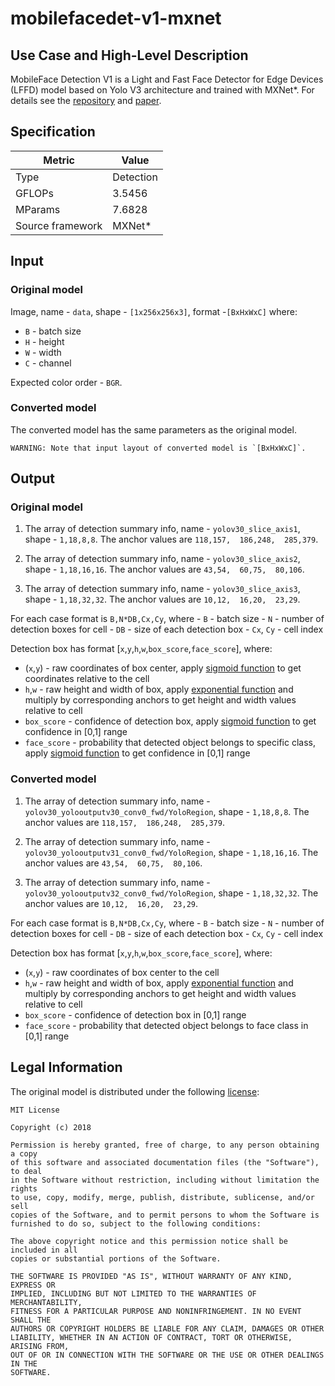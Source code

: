# mobilefacedet-v1-mxnet

## Use Case and High-Level Description

  MobileFace Detection V1 is a Light and Fast Face Detector for Edge Devices (LFFD) model based on Yolo V3 architecture and trained with MXNet\*. For details see the [repository](https://github.com/becauseofAI/MobileFace) and [paper](https://arxiv.org/pdf/1904.10633.pdf).

## Specification

| Metric            | Value         |
|-------------------|---------------|
| Type              | Detection     |
| GFLOPs            | 3.5456       |
| MParams           | 7.6828        |
| Source framework  | MXNet\*       |

## Input

### Original model

Image, name - `data`, shape - `[1x256x256x3]`, format -`[BxHxWxC]` where:

- `B` - batch size
- `H` - height
- `W` - width
- `C` - channel

Expected color order -  `BGR`.

### Converted model

The converted model has the same parameters as the original model.

    WARNING: Note that input layout of converted model is `[BxHxWxC]`.

## Output

### Original model

1. The array of detection summary info, name - `yolov30_slice_axis1`,  shape - `1,18,8,8`. The anchor values are `118,157,  186,248,  285,379`.

2. The array of detection summary info, name - `yolov30_slice_axis2`,  shape - `1,18,16,16`. The anchor values are `43,54,  60,75,  80,106`.

3. The array of detection summary info, name - `yolov30_slice_axis3`,  shape - `1,18,32,32`. The anchor values are `10,12,  16,20,  23,29`.

For each case format is `B,N*DB,Cx,Cy`, where
    - `B` - batch size
    - `N` - number of detection boxes for cell
    - `DB` - size of each detection box
    - `Cx`, `Cy` - cell index

Detection box has format [`x`,`y`,`h`,`w`,`box_score`,`face_score`], where:
- (`x`,`y`) - raw coordinates of box center, apply [sigmoid function](https://en.wikipedia.org/wiki/Sigmoid_function) to get coordinates relative to the cell
- `h`,`w` - raw height and width of box, apply [exponential function](https://en.wikipedia.org/wiki/Exponential_function) and multiply by corresponding anchors to get height and width values relative to cell
- `box_score` - confidence of detection box, apply [sigmoid function](https://en.wikipedia.org/wiki/Sigmoid_function) to get confidence in [0,1] range
- `face_score` - probability that detected object belongs to specific class, apply [sigmoid function](https://en.wikipedia.org/wiki/Sigmoid_function) to get confidence in [0,1] range

### Converted model

1. The array of detection summary info, name - `yolov30_yolooutputv30_conv0_fwd/YoloRegion`,  shape - `1,18,8,8`. The anchor values are `118,157,  186,248,  285,379`.

2. The array of detection summary info, name - `yolov30_yolooutputv31_conv0_fwd/YoloRegion`,  shape - `1,18,16,16`. The anchor values are `43,54,  60,75,  80,106`.

3. The array of detection summary info, name - `yolov30_yolooutputv32_conv0_fwd/YoloRegion`,  shape - `1,18,32,32`. The anchor values are `10,12,  16,20,  23,29`.

For each case format is `B,N*DB,Cx,Cy`, where
    - `B` - batch size
    - `N` - number of detection boxes for cell
    - `DB` - size of each detection box
    - `Cx`, `Cy` - cell index

Detection box has format [`x`,`y`,`h`,`w`,`box_score`,`face_score`], where:
- (`x`,`y`) - raw coordinates of box center to the cell
- `h`,`w` - raw height and width of box, apply [exponential function](https://en.wikipedia.org/wiki/Exponential_function) and multiply by corresponding anchors to get height and width values relative to cell
- `box_score` - confidence of detection box in [0,1] range
- `face_score` - probability that detected object belongs to face class in [0,1] range

## Legal Information

The original model is distributed under the following
[license](https://raw.githubusercontent.com/becauseofAI/MobileFace/master/LICENSE):

```
MIT License

Copyright (c) 2018

Permission is hereby granted, free of charge, to any person obtaining a copy
of this software and associated documentation files (the "Software"), to deal
in the Software without restriction, including without limitation the rights
to use, copy, modify, merge, publish, distribute, sublicense, and/or sell
copies of the Software, and to permit persons to whom the Software is
furnished to do so, subject to the following conditions:

The above copyright notice and this permission notice shall be included in all
copies or substantial portions of the Software.

THE SOFTWARE IS PROVIDED "AS IS", WITHOUT WARRANTY OF ANY KIND, EXPRESS OR
IMPLIED, INCLUDING BUT NOT LIMITED TO THE WARRANTIES OF MERCHANTABILITY,
FITNESS FOR A PARTICULAR PURPOSE AND NONINFRINGEMENT. IN NO EVENT SHALL THE
AUTHORS OR COPYRIGHT HOLDERS BE LIABLE FOR ANY CLAIM, DAMAGES OR OTHER
LIABILITY, WHETHER IN AN ACTION OF CONTRACT, TORT OR OTHERWISE, ARISING FROM,
OUT OF OR IN CONNECTION WITH THE SOFTWARE OR THE USE OR OTHER DEALINGS IN THE
SOFTWARE.
```
